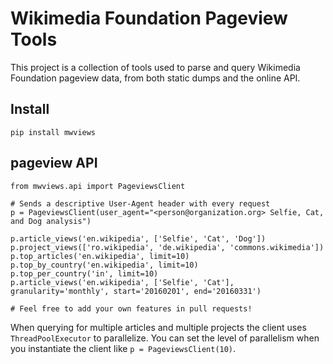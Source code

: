 # Wikimedia Foundation Pageview Tools

This project is a collection of tools used to parse and query Wikimedia Foundation pageview data, from both static dumps and the online API.

## Install

`pip install mwviews`

## pageview API

```
from mwviews.api import PageviewsClient

# Sends a descriptive User-Agent header with every request
p = PageviewsClient(user_agent="<person@organization.org> Selfie, Cat, and Dog analysis")

p.article_views('en.wikipedia', ['Selfie', 'Cat', 'Dog'])
p.project_views(['ro.wikipedia', 'de.wikipedia', 'commons.wikimedia'])
p.top_articles('en.wikipedia', limit=10)
p.top_by_country('en.wikipedia', limit=10)
p.top_per_country('in', limit=10)
p.article_views('en.wikipedia', ['Selfie', 'Cat'], granularity='monthly', start='20160201', end='20160331')

# Feel free to add your own features in pull requests!
```

When querying for multiple articles and multiple projects the client uses `ThreadPoolExecutor` to parallelize.  You can set the level of parallelism when you instantiate the client like `p = PageviewsClient(10)`.
